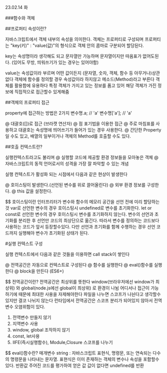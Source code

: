 23.02.14 화

###함수와 객체



##프로퍼티 속성이란?


자바스크립트에서 객체 내부의 속성을 의미한다.
객체는 프로퍼티로 구성되며 프로퍼티는 "key(키)" : "value(값)"의 형식으로 객체 안의 콤마로
구분되어 할당된다.

key는 속성명이라 생각해도 되고 문자열만 가능하며 문자열이지만 따옴표가 없어도된다.
(있어도 무방, 띄워쓰기가 있는 경우는 있어야함)

value는 속성값이라 부르며 어떤 값이든지 (문자열, 숫자, 객체, 함수 등 아무거나)상관없다
객체에 함수를 정의할 경우 속성값이라 하지않고 메소드(Method)라고 부른다 
객체를 활용함에 유용하다 특정 객체가 가지고 있는 정보를 품고 있어 해당 객체가 가진 정보에 직접적으로 접근할수 있게해줌

##객체의 프로퍼티 접근


property에 접근하는 방법은 2가지
변수명.a;    // 'a'
변수명['a']; // 'a'

@ 대괄호([])로 접근 (브라캣 연산자)
@ 점 표기법을 이용한 접근
@ 주로 마침표를 사용하고 대괄호는 속성명에 띄어쓰기가 들어가 있는 경우 사용한다.
@ 간단한 Property일 수도 있고, 배열의 일부이거나 객체의 Method를 호출할 수도 있다.


##호출 컨텍스트란?


실행컨텍스트라고도 불리며 
@ 실행할 코드에 제공할 환경 정보들을 모아놓은 객체
@ 자바스크립트의 동적 언어로서의 성격을 가장 잘 파악할 수 있는 개념

실행 컨텍스트가 활성화 되는 시점에서 다음과 같은 현상이 발생한다

@ 호이스팅이 발생한다.(선언된 변수를 위로 끌어올린다)
@ 외부 환경 정보를 구성한다.
@ this 값을 설정한다.

$$ 호이스팅이란
  인터프리터가 변수와 함수의 메모리 공간을 선언 전에 미리 할당하는것
  var로 선언한 변수의 경우 호이스팅시 undefined로 변수를 초기화한다.
  let or const로 선언한 변수의 경우 호이스팅시 변수를 초기화하지 않는다.
  변수의 선언과 초기화를 분리한 후 선언만 코드의 최상단으로 옮긴다.
  따라서 변수를 정의하는 코드보다 사용하는 코드가 앞서 등장할수있다.
  다만 선언과 초기화를 함께 수행하는 경우 선언 코드까지 실행해야 변수가 초기화된 상태가 된다.

#실행 컨텍스트 구성

실행 컨텍스트에서 다음과 같은 것들을 이용하면 call stack이 쌓인다

@ 전역공간은 자동으로 컨텍스트로 구성된다
@ 함수를 실행한다
@ eval()함수를 실행한다
@ block을 만든다 (ES6+)


$$ 전역공간이란?
  전역공간은 최상위를 뜻한다
  window(브라우저에선 window가 최상위) 와 global(node.js에선 global이 최상위) 로 환경이 나뉨
  어디서나 접근이 가능하기에 때문에 최대한 사용을 자제해야한다
  파일을 나누면 스코프가 나뉜다고 생각할수있지만 결코 나뉘지 않는다
  런타임에서 전역공간은 스코프 분리가 되어있지 않아서 전역변수 오염위험이 있다.
  
  1. 전역변수 만들지 않기
  2. 지역변수 사용
  3. window, global 조작하지 않기
  4. const, let사용
  5. IIFE(즉시실행함수), Module,Closure 스코프를 나누기

$$ eval()함수란?
  매개변수
    string : 자바스크립트 표현식, 명령문, 또는 연속되는 다수의 명령문을 나타내는
             문자열. 표현식은 이미 존재하는 객체의 변수나 속성을 포함할수있다.
  반환값
    주어진 코드를 평가하여 얻은 값 값이 없다면 undefined를 반환


    
    
